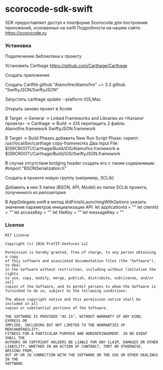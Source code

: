 # scorocode-sdk-swift
SDK предоставляет доступ к платформе Scorocode для построения приложений, основанных на swift
Подробности на нашем сайте: https://scorocode.ru

### Установка
Подключение библиотеки к проекту

Установить Carthage
https://github.com/Carthage/Carthage

Создать приложение

Создать Cartfile
github "Alamofire/Alamofire" ~> 3.3
github "SwiftyJSON/SwiftyJSON"

Запустить carthage update --platform iOS,Mac

Открыть заново проект в Xcode

В Target -> General -> Linked Frameworks and Libraries из <Каталог проекта> -> Carthage -> Build -> iOS перетащить 2 файла:
Alamofire.framework
SwiftyJSON.framework

В Target -> Build Phases добавить New Run Script Phase:
скрипт:
/usr/local/bin/carthage copy-frameworks
Два Input File:
$(SRCROOT)/Carthage/Build/iOS/Alamofire.framework
и
$(SRCROOT)/Carthage/Build/iOS/SwiftyJSON.framework


В случае отсутствия bridging header создать его с таким содержимым:
#import "BSONSerialization.h"


Создать в проекте новую группу (например, SCLib)

Добавить в нее 3 папки (BSON, API, Model) из папки SCLib проекта, полученного из репозитория

В AppDelegate.swift в метод didFinishLaunchingWithOptions 
указать значения параметров инициализации API:
let applicationId = ""
let clientId = ""
let accessKey = ""
let fileKey = ""
let messageKey = ""

### License
```
MIT License

Copyright (c) 2016 ProfIT-Ventures LLC

Permission is hereby granted, free of charge, to any person obtaining a copy
of this software and associated documentation files (the "Software"), to deal
in the Software without restriction, including without limitation the rights
to use, copy, modify, merge, publish, distribute, sublicense, and/or sell
copies of the Software, and to permit persons to whom the Software is
furnished to do so, subject to the following conditions:

The above copyright notice and this permission notice shall be included in all
copies or substantial portions of the Software.

THE SOFTWARE IS PROVIDED "AS IS", WITHOUT WARRANTY OF ANY KIND, EXPRESS OR
IMPLIED, INCLUDING BUT NOT LIMITED TO THE WARRANTIES OF MERCHANTABILITY,
FITNESS FOR A PARTICULAR PURPOSE AND NONINFRINGEMENT. IN NO EVENT SHALL THE
AUTHORS OR COPYRIGHT HOLDERS BE LIABLE FOR ANY CLAIM, DAMAGES OR OTHER
LIABILITY, WHETHER IN AN ACTION OF CONTRACT, TORT OR OTHERWISE, ARISING FROM,
OUT OF OR IN CONNECTION WITH THE SOFTWARE OR THE USE OR OTHER DEALINGS IN THE
SOFTWARE.
```
